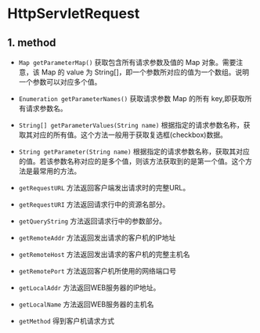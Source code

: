 # HttpServletRequest

## 1. method

-   `Map getParameterMap()` 获取包含所有请求参数及值的 Map 对象。需要注意，该 Map 的 value 为 String[]，即一个参数所对应的值为一个数组。说明一个参数可以对应多个值。
-   `Enumeration getParameterNames()` 获取请求参数 Map 的所有 key,即获取所有请求参数名。
-   `String[] getParameterValues(String name)` 根据指定的请求参数名称，获取其对应的所有值。这个方法一般用于获取复选框(checkbox)数据。
-   `String getParameter(String name)` 根据指定的请求参数名称，获取其对应的值。若该参数名称对应的是多个值，则该方法获取到的是第一个值。这个方法是最常用的方法。

-   `getRequestURL` 方法返回客户端发出请求时的完整URL。
-   `getRequestURI` 方法返回请求行中的资源名部分。
-   `getQueryString` 方法返回请求行中的参数部分。
-   `getRemoteAddr` 方法返回发出请求的客户机的IP地址
-   `getRemoteHost` 方法返回发出请求的客户机的完整主机名
-   `getRemotePort` 方法返回客户机所使用的网络端口号
-   `getLocalAddr` 方法返回WEB服务器的IP地址。
-   `getLocalName` 方法返回WEB服务器的主机名
-   `getMethod` 得到客户机请求方式
